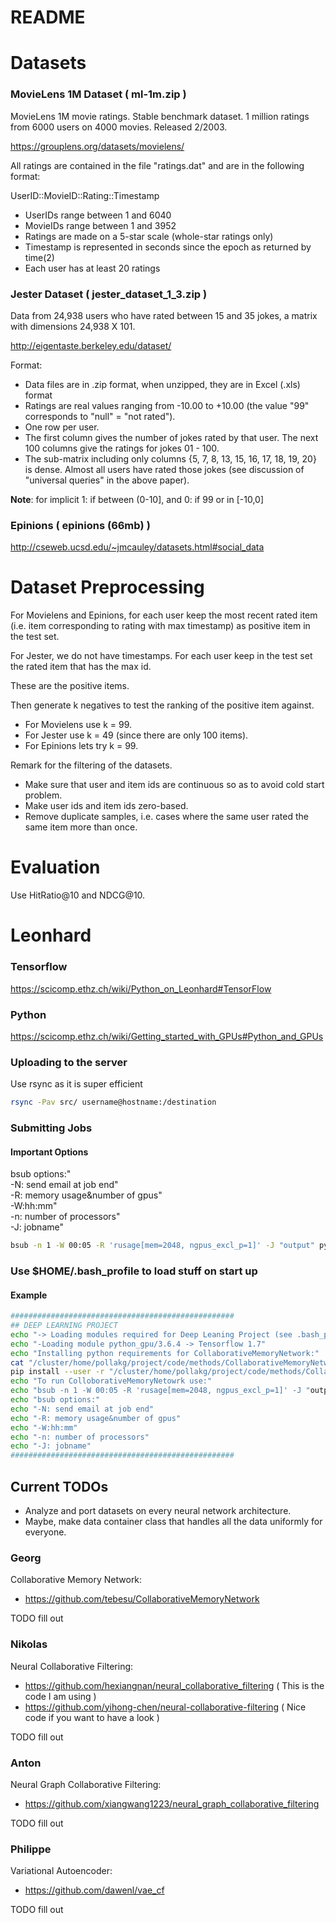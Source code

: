 # README 

# Datasets
### MovieLens 1M Dataset ( ml-1m.zip )

MovieLens 1M movie ratings. Stable benchmark dataset. 1 million ratings from 6000 users on 4000 movies. Released 2/2003. 

https://grouplens.org/datasets/movielens/

All ratings are contained in the file "ratings.dat" and are in the
following format:

UserID::MovieID::Rating::Timestamp

- UserIDs range between 1 and 6040 
- MovieIDs range between 1 and 3952
- Ratings are made on a 5-star scale (whole-star ratings only)
- Timestamp is represented in seconds since the epoch as returned by time(2)
- Each user has at least 20 ratings

### Jester Dataset ( jester_dataset_1_3.zip )

Data from 24,938 users who have rated between 15 and 35 jokes, a matrix with dimensions 24,938 X 101.

http://eigentaste.berkeley.edu/dataset/

Format:
- Data files are in .zip format, when unzipped, they are in Excel (.xls) format
- Ratings are real values ranging from -10.00 to +10.00 (the value "99" corresponds to "null" = "not rated").
- One row per user.
- The first column gives the number of jokes rated by that user. The next 100 columns give the ratings for jokes 01 - 100.
- The sub-matrix including only columns {5, 7, 8, 13, 15, 16, 17, 18, 19, 20} is dense. Almost all users have rated those jokes (see discussion of "universal queries" in the above paper).

**Note**: for implicit 1: if between (0-10], and 0: if 99 or in [-10,0] 

### Epinions ( epinions (66mb) )
http://cseweb.ucsd.edu/~jmcauley/datasets.html#social_data

# Dataset Preprocessing

For Movielens and Epinions, for each user keep the most recent rated item (i.e. item corresponding to rating with max timestamp) as positive item in the test set.

For Jester, we do not have timestamps. For each user keep in the test set the rated item that has the max id.

These are the positive items.

Then generate k negatives to test the ranking of the positive item against.
- For Movielens use k = 99.
- For Jester use k = 49 (since there are only 100 items).
- For Epinions lets try k = 99.

Remark for the filtering of the datasets.
- Make sure that user and item ids are continuous so as to avoid cold start problem.
- Make user ids and item ids zero-based.
- Remove duplicate samples, i.e. cases where the same user rated the same item more than once.

# Evaluation

Use HitRatio@10 and NDCG@10.

# Leonhard

### Tensorflow 
https://scicomp.ethz.ch/wiki/Python_on_Leonhard#TensorFlow

### Python 
https://scicomp.ethz.ch/wiki/Getting_started_with_GPUs#Python_and_GPUs

### Uploading to the server 
Use rsync as it is super efficient

``` bash
rsync -Pav src/ username@hostname:/destination
```

### Submitting Jobs
#### Important Options
bsub options:"  
-N: send email at job end"  
-R: memory usage&number of gpus"  
-W:hh:mm"  
-n: number of processors"  
-J: jobname"  

```bash
bsub -n 1 -W 00:05 -R 'rusage[mem=2048, ngpus_excl_p=1]' -J "output" python my_script.py
```
### Use $HOME/.bash_profile to load stuff on start up
#### Example
```bash
##################################################
## DEEP LEARNING PROJECT
echo "-> Loading modules required for Deep Leaning Project (see .bash_progile)"
echo "-Loading module python_gpu/3.6.4 -> Tensorflow 1.7"
echo "Installing python requirements for CollaborativeMemoryNetwork:"
cat "/cluster/home/pollakg/project/code/methods/CollaborativeMemoryNetwork/requirements.txt"
pip install --user -r "/cluster/home/pollakg/project/code/methods/CollaborativeMemoryNetwork/requirements.txt"
echo "To run ColloborativeMemoryNetowrk use:"
echo "bsub -n 1 -W 00:05 -R 'rusage[mem=2048, ngpus_excl_p=1]' -J "output" python train.py --gpu 0 --dataset data/citeulike-a.npz --pretrain pretrain/citeulike-a_e50.npz"
echo "bsub options:"
echo "-N: send email at job end"
echo "-R: memory usage&number of gpus"
echo "-W:hh:mm"
echo "-n: number of processors"
echo "-J: jobname"
##################################################
```

## Current TODOs
- Analyze and port datasets on every neural network architecture.
- Maybe, make data container class that handles all the data uniformly for everyone.

### Georg
Collaborative Memory Network:
- https://github.com/tebesu/CollaborativeMemoryNetwork

TODO fill out

### Nikolas
Neural Collaborative Filtering: 
- https://github.com/hexiangnan/neural_collaborative_filtering ( This is the code I am using )
- https://github.com/yihong-chen/neural-collaborative-filtering ( Nice code if you want to have a look )

TODO fill out

### Anton
Neural Graph Collaborative Filtering:
- https://github.com/xiangwang1223/neural_graph_collaborative_filtering

TODO fill out

### Philippe
Variational Autoencoder: 
- https://github.com/dawenl/vae_cf

TODO fill out
